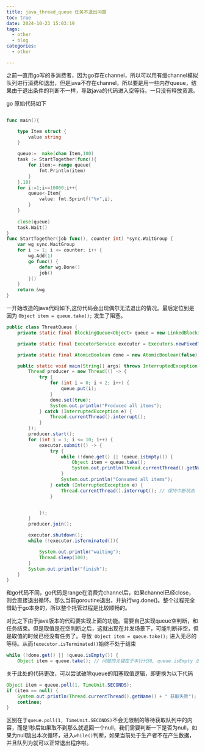 ```yaml
---
title: java_thread_queue 任务不退出问题
toc: true
date: 2024-10-23 15:03:19
tags:
  - other
  - blog
categories:
  - other

---
```



之前一直用go写的多消费者，因为go存在channel，所以可以用有缓channel模拟队列进行消费和退出，但是java不存在channel，所以要是用一些内存queue，结果由于退出条件的判断不一样，导致java的代码进入空等待。一只没有释放资源。

go 原始代码如下
```go

func main(){

	type Item struct {
		value string
	}

	queue:=  make(chan Item,100)
	task := StartTogether(func(){
		for item:= range queue{
			fmt.Println(item)
		}
	},10)
	for i:=1;i<=10000;i++{
		queue<-Item{
			value: fmt.Sprintf("%v",i),
		}
	}
	
	close(queue)
	task.Wait()
}
func StartTogether(job func(), counter int) *sync.WaitGroup {
	var wg sync.WaitGroup
	for i := 1; i <= counter; i++ {
		wg.Add(1)
		go func() {
			defer wg.Done()
			job()
		}()
	}
	return &wg
}

```


<!--more-->

一开始改造的java代码如下,这份代码会出现偶尔无法退出的情况。最后定位到是因为 `Object item = queue.take();` 发生了阻塞。
```java
public class ThreatQueue {
    private static final BlockingQueue<Object> queue = new LinkedBlockingQueue<>(2000);

    private static final ExecutorService executor = Executors.newFixedThreadPool(10);

    private static final AtomicBoolean done = new AtomicBoolean(false);

    public static void main(String[] args) throws InterruptedException {
        Thread producer = new Thread(() -> {
            try {
                for (int i = 0; i < 2; i++) {
                    queue.put(i);
                }
                done.set(true);
                System.out.println("Produced all items");
            } catch (InterruptedException e) {
                Thread.currentThread().interrupt();
            }
        });
        producer.start();
        for (int i = 1; i <= 10; i++) {
            executor.submit(() -> {
                try {
                    while (!done.get() || !queue.isEmpty()) {
                        Object item = queue.take();
                        System.out.println(Thread.currentThread().getName() + "Consumed: " + item);
                    }
                    System.out.println("Consumed all items");
                } catch (InterruptedException e) {
                    Thread.currentThread().interrupt(); // 保持中断状态
                }


            });
        }
        producer.join();

        executor.shutdown();
        while (!executor.isTerminated()){

            System.out.println("waiting");
            Thread.sleep(100);
        }
        System.out.println("finish");
    }
}
```

和go代码不同，go代码是range在消费完channel后，如果channel已经close，则会直接退出循环。那么当前goroutine退出，并执行wg.done()。整个过程完全借助于go本身的，所以整个托管过程是比较顺畅的。

对比之下由于java版本的代码要实现上面的功能。需要自己实现queue空判断，和任务结束。但是取值是在空判断之后，这就出现在并发场景下，可能判断非空，但是取值的时候已经没有任务了。导致` Object item = queue.take();` 进入无尽的等待。从而`!executor.isTerminated()`始终不处于结束

```java
while (!done.get() || !queue.isEmpty()) {
    Object item = queue.take(); // 问题的关键在于本行代码, queue.isEmpty 进入前为false，但是进入本行后queue不在有数据，数据被其他消费者消费完毕了。

```

关于此处的代码更改，可以尝试破除queue的阻塞取值逻辑，即更换为以下代码

```java
Object item = queue.poll(1, TimeUnit.SECONDS);
if (item == null) {
    System.out.println(Thread.currentThread().getName() + " 获取失败");
    continue;
}
```
区别在于`queue.poll(1, TimeUnit.SECONDS)`不会无限制的等待获取队列中的内容，而是1秒后如果取不到那么就返回一个null，我们需要判断一下是否为null，如果为null跳出本次循环，进入`while()`判断，如果当前处于生产者不在产生数据，并且队列为就可以正常退出程序啦。
